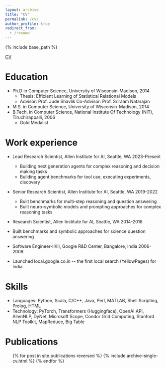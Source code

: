 ```yaml
---
layout: archive
title: "CV"
permalink: /cv/
author_profile: true
redirect_from:
  - /resume
---
```


{% include base_path %}

[CV](../files/Tushar_Research_CV_2024.pdf)

Education
======
* Ph.D in Computer Science, University of Wisconsin-Madison, 2014
  *	Thesis: Efficient Learning of Statistical Relational Models	            
  * Advisor: Prof. Jude Shavlik Co-Advisor: Prof. Sriraam Natarajan
* M.S. in Computer Science, University of Wisconsin-Madison, 2014
* B.Tech. in Computer Science, National Institute Of Technology (NIT), Tiruchirappalli, 2006
  * Gold Medalist

Work experience
======
* Lead Research Scientist, Allen Institute for AI, Seattle, WA				2023-Present
  * Building next generation agents for complex reasoning and decision making tasks
  * Building agent benchmarks for tool use, executing experiments, discovery

* Senior Research Scientist, Allen Institute for AI, Seattle, WA				2019-2022
  * Built benchmarks for multi-step reasoning and question answering
  * Built neuro-symbolic models and prompting approaches for complex reasoning tasks
*	Research Scientist, Allen Institute for AI, Seattle, WA						2014-2018
  * Built benchmarks and symbolic approaches for science question answering

*	Software Engineer-II/III, Google R&D Center, Bangalore, India	 			2006-2008
  * Launched local.google.co.in -- the first local search (YellowPages) for India

  
Skills
======
* Languages: Python, Scala, C/C++, Java, Perl, MATLAB, Shell Scripting, Prolog, HTML
* Technology: PyTorch, Transformers (Huggingface), OpenAI API, AllenNLP, DyNet, Microsoft Scope, Condor Grid Computing, Stanford NLP Toolkit, MapReduce, Big Table

Publications
======
  <ul>{% for post in site.publications reversed %}
    {% include archive-single-cv.html %}
  {% endfor %}</ul>
    
